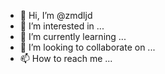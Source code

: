 - 👋 Hi, I’m @zmdljd
- 👀 I’m interested in ...
- 🌱 I’m currently learning ...
- 💞️ I’m looking to collaborate on ...
- 📫 How to reach me ...

<!---
zmdljd/zmdljd is a ✨ special ✨ repository because its `README.md` (this file) appears on your GitHub profile.
You can click the Preview link to take a look at your changes.
--->
